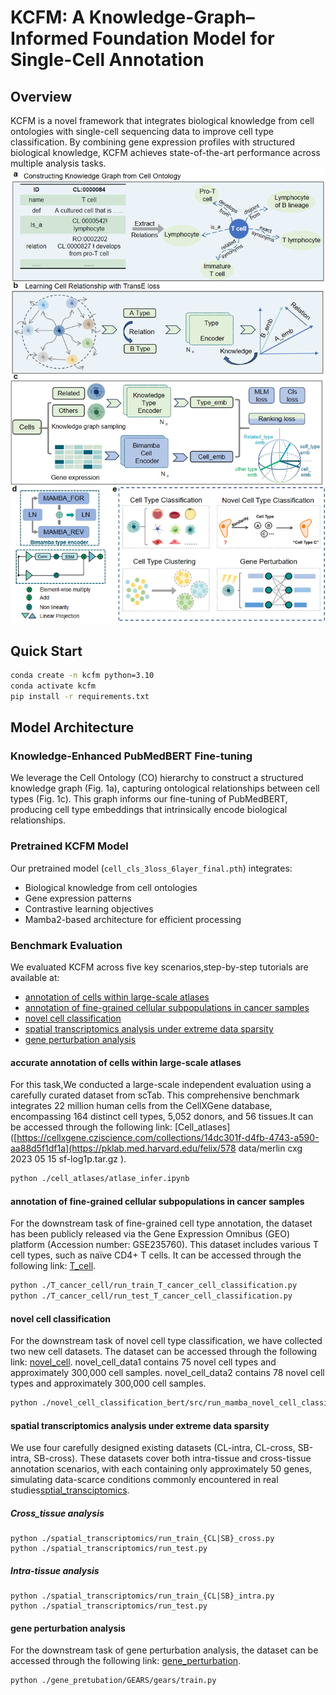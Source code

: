 # KCFM: A Knowledge-Graph–Informed Foundation Model for Single-Cell Annotation

## Overview
KCFM is a novel framework that integrates biological knowledge from cell ontologies with single-cell sequencing data to improve cell type classification. By combining gene expression profiles with structured biological knowledge, KCFM achieves state-of-the-art performance across multiple analysis tasks.
![KCFM framework](./workflow.png)

## Quick Start
```bash
conda create -n kcfm python=3.10
conda activate kcfm
pip install -r requirements.txt
```
## Model Architecture
### Knowledge-Enhanced PubMedBERT Fine-tuning
We leverage the Cell Ontology (CO) hierarchy to construct a structured knowledge graph (Fig. 1a), capturing ontological relationships between cell types (Fig. 1c). This graph informs our fine-tuning of PubMedBERT, producing cell type embeddings that intrinsically encode biological relationships.

### Pretrained KCFM Model
Our pretrained model (`cell_cls_3loss_6layer_final.pth`) integrates:
- Biological knowledge from cell ontologies
- Gene expression patterns
- Contrastive learning objectives
- Mamba2-based architecture for efficient processing

### Benchmark Evaluation
We evaluated KCFM across five key scenarios,step-by-step tutorials are available at:    

- [annotation of cells within large-scale atlases](https://github.com/nudt-bioinfo/KCFM/tree/main/KCFM_tutorial/cell_atlases)
- [annotation of fine-grained cellular subpopulations in cancer samples](https://github.com/nudt-bioinfo/KCFM/tree/main/KCFM_tutorial/T_cancer_cell)
- [novel cell classification](https://github.com/nudt-bioinfo/KCFM/tree/main/KCFM_tutorial/novel_cell_classification/bert)
- [spatial transcriptomics analysis under extreme data sparsity](https://github.com/nudt-bioinfo/KCFM/tree/main/KCFM_tutorial/spatial%20transcriptomics)
- [gene perturbation analysis](https://github.com/nudt-bioinfo/KCFM/tree/main/KCFM_tutorial/gene_purterbation)

#### accurate annotation of cells within large-scale atlases
For this task,We conducted a large-scale independent evaluation using a carefully curated dataset from scTab. This comprehensive benchmark integrates 22 million human cells from the CellXGene database, encompassing 164 distinct cell types, 5,052 donors, and 56 tissues.It can be accessed through the following link: [Cell_atlases]([https://cellxgene.cziscience.com/collections/14dc301f-d4fb-4743-a590-aa88d5f1df1a](https://pklab.med.harvard.edu/felix/578
data/merlin cxg 2023 05 15 sf-log1p.tar.gz ).
```bash
python ./cell_atlases/atlase_infer.ipynb
```
#### annotation of fine-grained cellular subpopulations in cancer samples
For the downstream task of fine-grained cell type annotation, the dataset has been publicly released via the Gene Expression Omnibus (GEO) platform (Accession number: GSE235760). This dataset includes various T cell types, such as naïve CD4+ T cells. It can be accessed through the following link: [T_cell](https://cellxgene.cziscience.com/collections/14dc301f-d4fb-4743-a590-aa88d5f1df1a).
```bash
python ./T_cancer_cell/run_train_T_cancer_cell_classification.py
python ./T_cancer_cell/run_test_T_cancer_cell_classification.py
```

#### novel cell classification
For the downstream task of novel cell type classification, we have collected two new cell datasets. The dataset can be accessed through the following link: [novel_cell](https://github.com/nudt-bioinfo/KCFM/tree/main/data). novel_cell_data1 contains 75 novel cell types and approximately 300,000 cell samples. novel_cell_data2 contains 78 novel cell types and approximately 300,000 cell samples.
```bash
python ./novel_cell_classification_bert/src/run_mamba_novel_cell_classification_difficulty.py
```

#### spatial transcriptomics analysis under extreme data sparsity
We use four carefully designed existing datasets (CL-intra, CL-cross, SB-intra, SB-cross). These datasets cover both intra-tissue and cross-tissue annotation scenarios, 
with each containing only approximately 50 genes, simulating data-scarce conditions commonly encountered in real studies[sptial_transciptomics](https://github.com/nudt-bioinfo/KCFM/blob/main/data/spatial_transcriptomics.zip).

##### Cross_tissue analysis
```angular2html
python ./spatial_transcriptomics/run_train_{CL|SB}_cross.py
python ./spatial_transcriptomics/run_test.py
```

##### ​Intra-tissue analysis
```angular2html
python ./spatial_transcriptomics/run_train_{CL|SB}_intra.py
python ./spatial_transcriptomics/run_test.py
```

#### gene perturbation analysis
For the downstream task of gene perturbation analysis, the dataset can be accessed through the following link: [gene_perturbation](https://github.com/nudt-bioinfo/KCFM/tree/main/KCFM_tutorial/gene%20purterbation/data).
```angular2html
python ./gene_pretubation/GEARS/gears/train.py
```

